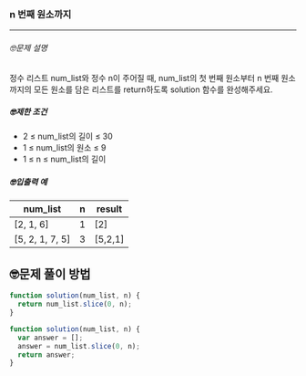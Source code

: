 ### n 번째 원소까지

---

###### 🤓문제 설명

정수 리스트 num_list와 정수 n이 주어질 때, num_list의 첫 번째 원소부터 n 번째 원소까지의 모든 원소를 담은 리스트를 return하도록 solution 함수를 완성해주세요.

##### 🤓제한 조건

- 2 ≤ num_list의 길이 ≤ 30
- 1 ≤ num_list의 원소 ≤ 9
- 1 ≤ n ≤ num_list의 길이

##### 🤓입출력 예

| num_list        | n   | result  |
| --------------- | --- | ------- |
| [2, 1, 6]       | 1   | [2]     |
| [5, 2, 1, 7, 5] | 3   | [5,2,1] |

## 🤓문제 풀이 방법

```javascript
function solution(num_list, n) {
  return num_list.slice(0, n);
}
```

```javascript
function solution(num_list, n) {
  var answer = [];
  answer = num_list.slice(0, n);
  return answer;
}
```
